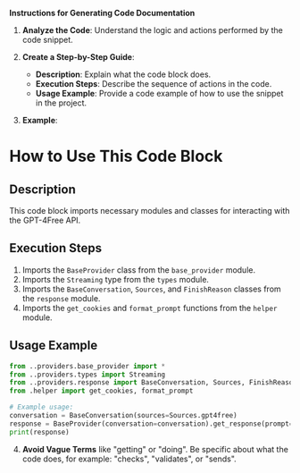 **Instructions for Generating Code Documentation**

1. **Analyze the Code**: Understand the logic and actions performed by the code snippet.

2. **Create a Step-by-Step Guide**:
    - **Description**: Explain what the code block does.
    - **Execution Steps**: Describe the sequence of actions in the code.
    - **Usage Example**: Provide a code example of how to use the snippet in the project.

3. **Example**:

How to Use This Code Block
=========================================================================================

Description
-------------------------
This code block imports necessary modules and classes for interacting with the GPT-4Free API.

Execution Steps
-------------------------
1. Imports the `BaseProvider` class from the `base_provider` module.
2. Imports the `Streaming` type from the `types` module.
3. Imports the `BaseConversation`, `Sources`, and `FinishReason` classes from the `response` module.
4. Imports the `get_cookies` and `format_prompt` functions from the `helper` module.

Usage Example
-------------------------

```python
from ..providers.base_provider import *
from ..providers.types import Streaming
from ..providers.response import BaseConversation, Sources, FinishReason
from .helper import get_cookies, format_prompt

# Example usage:
conversation = BaseConversation(sources=Sources.gpt4free)
response = BaseProvider(conversation=conversation).get_response(prompt="Hello, how are you?")
print(response)
```

4. **Avoid Vague Terms** like "getting" or "doing". Be specific about what the code does, for example: "checks", "validates", or "sends".